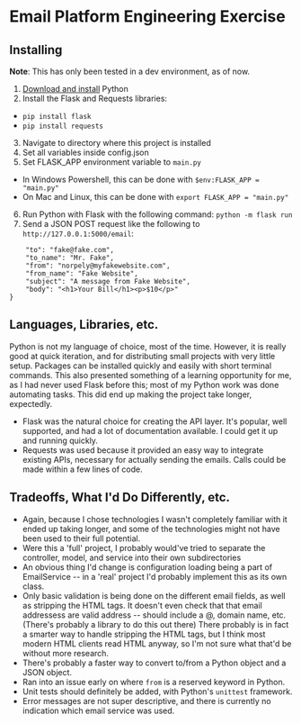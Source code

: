 # Email Platform Engineering Exercise
## Installing
**Note**: This has only been tested in a dev environment, as of now.

1. [Download and install](https://wiki.python.org/moin/BeginnersGuide/Download) Python 
2. Install the Flask and Requests libraries:
* `pip install flask`
* `pip install requests`
3. Navigate to directory where this project is installed
4. Set all variables inside config.json
5. Set FLASK_APP environment variable to `main.py`
* In Windows Powershell, this can be done with `$env:FLASK_APP = "main.py"`
* On Mac and Linux, this can be done with `export FLASK_APP = "main.py"`
6. Run Python with Flask with the following command: `python -m flask run`
7. Send a JSON POST request like the following to `http://127.0.0.1:5000/email`:
```{
	"to": "fake@fake.com",
	"to_name": "Mr. Fake",
	"from": "norpely@myfakewebsite.com",
	"from_name": "Fake Website",
	"subject": "A message from Fake Website",
	"body": "<h1>Your Bill</h1><p>$10</p>"
}
```

## Languages, Libraries, etc.
Python is not my language of choice, most of the time. However, it is really good at quick iteration, and for distributing small projects with very little setup. Packages can be installed quickly and easily with short terminal commands. This also presented something of a learning opportunity for me, as I had never used Flask before this; most of my Python work was done automating tasks. This did end up making the project take longer, expectedly.

* Flask was the natural choice for creating the API layer. It's popular, well supported, and had a lot of documentation available. I could get it up and running quickly.
* Requests was used because it provided an easy way to integrate existing APIs, necessary for actually sending the emails. Calls could be made within a few lines of code.

## Tradeoffs, What I'd Do Differently, etc.
* Again, because I chose technologies I wasn't completely familiar with it ended up taking longer, and some of the technologies might not have been used to their full potential.
* Were this a 'full' project, I probably would've tried to separate the controller, model, and service into their own subdirectories
* An obvious thing I'd change is configuration loading being a part of EmailService -- in a 'real' project I'd probably implement this as its own class.
* Only basic validation is being done on the different email fields, as well as stripping the HTML tags. It doesn't even check that that email addressess are valid address -- should include a @, domain name, etc. (There's probably a library to do this out there) There probably is in fact a smarter way to handle stripping the HTML tags, but I think most modern HTML clients read HTML anyway, so I'm not sure what that'd be without more research.
* There's probably a faster way to convert to/from a Python object and a JSON object.
* Ran into an issue early on where `from` is a reserved keyword in Python.
* Unit tests should definitely be added, with Python's `unittest` framework.
* Error messages are not super descriptive, and there is currently no indication which email service was used.